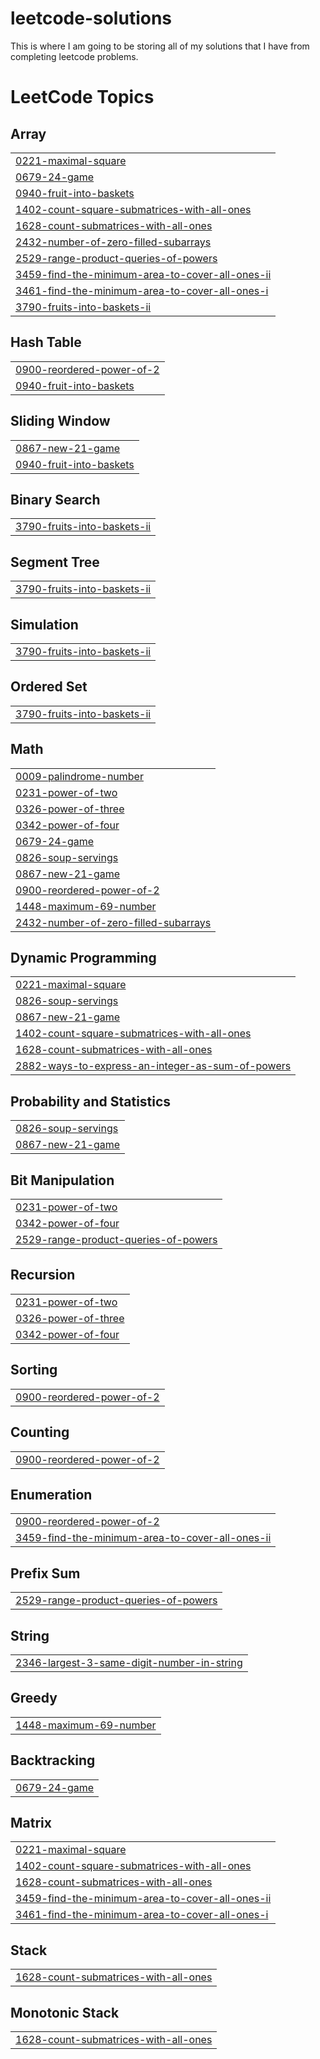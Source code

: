 # leetcode-solutions
This is where I am going to be storing all of my solutions that I have from completing leetcode problems.

<!---LeetCode Topics Start-->
# LeetCode Topics
## Array
|  |
| ------- |
| [0221-maximal-square](https://github.com/DBurns21/leetcode-solutions/tree/master/0221-maximal-square) |
| [0679-24-game](https://github.com/DBurns21/leetcode-solutions/tree/master/0679-24-game) |
| [0940-fruit-into-baskets](https://github.com/DBurns21/leetcode-solutions/tree/master/0940-fruit-into-baskets) |
| [1402-count-square-submatrices-with-all-ones](https://github.com/DBurns21/leetcode-solutions/tree/master/1402-count-square-submatrices-with-all-ones) |
| [1628-count-submatrices-with-all-ones](https://github.com/DBurns21/leetcode-solutions/tree/master/1628-count-submatrices-with-all-ones) |
| [2432-number-of-zero-filled-subarrays](https://github.com/DBurns21/leetcode-solutions/tree/master/2432-number-of-zero-filled-subarrays) |
| [2529-range-product-queries-of-powers](https://github.com/DBurns21/leetcode-solutions/tree/master/2529-range-product-queries-of-powers) |
| [3459-find-the-minimum-area-to-cover-all-ones-ii](https://github.com/DBurns21/leetcode-solutions/tree/master/3459-find-the-minimum-area-to-cover-all-ones-ii) |
| [3461-find-the-minimum-area-to-cover-all-ones-i](https://github.com/DBurns21/leetcode-solutions/tree/master/3461-find-the-minimum-area-to-cover-all-ones-i) |
| [3790-fruits-into-baskets-ii](https://github.com/DBurns21/leetcode-solutions/tree/master/3790-fruits-into-baskets-ii) |
## Hash Table
|  |
| ------- |
| [0900-reordered-power-of-2](https://github.com/DBurns21/leetcode-solutions/tree/master/0900-reordered-power-of-2) |
| [0940-fruit-into-baskets](https://github.com/DBurns21/leetcode-solutions/tree/master/0940-fruit-into-baskets) |
## Sliding Window
|  |
| ------- |
| [0867-new-21-game](https://github.com/DBurns21/leetcode-solutions/tree/master/0867-new-21-game) |
| [0940-fruit-into-baskets](https://github.com/DBurns21/leetcode-solutions/tree/master/0940-fruit-into-baskets) |
## Binary Search
|  |
| ------- |
| [3790-fruits-into-baskets-ii](https://github.com/DBurns21/leetcode-solutions/tree/master/3790-fruits-into-baskets-ii) |
## Segment Tree
|  |
| ------- |
| [3790-fruits-into-baskets-ii](https://github.com/DBurns21/leetcode-solutions/tree/master/3790-fruits-into-baskets-ii) |
## Simulation
|  |
| ------- |
| [3790-fruits-into-baskets-ii](https://github.com/DBurns21/leetcode-solutions/tree/master/3790-fruits-into-baskets-ii) |
## Ordered Set
|  |
| ------- |
| [3790-fruits-into-baskets-ii](https://github.com/DBurns21/leetcode-solutions/tree/master/3790-fruits-into-baskets-ii) |
## Math
|  |
| ------- |
| [0009-palindrome-number](https://github.com/DBurns21/leetcode-solutions/tree/master/0009-palindrome-number) |
| [0231-power-of-two](https://github.com/DBurns21/leetcode-solutions/tree/master/0231-power-of-two) |
| [0326-power-of-three](https://github.com/DBurns21/leetcode-solutions/tree/master/0326-power-of-three) |
| [0342-power-of-four](https://github.com/DBurns21/leetcode-solutions/tree/master/0342-power-of-four) |
| [0679-24-game](https://github.com/DBurns21/leetcode-solutions/tree/master/0679-24-game) |
| [0826-soup-servings](https://github.com/DBurns21/leetcode-solutions/tree/master/0826-soup-servings) |
| [0867-new-21-game](https://github.com/DBurns21/leetcode-solutions/tree/master/0867-new-21-game) |
| [0900-reordered-power-of-2](https://github.com/DBurns21/leetcode-solutions/tree/master/0900-reordered-power-of-2) |
| [1448-maximum-69-number](https://github.com/DBurns21/leetcode-solutions/tree/master/1448-maximum-69-number) |
| [2432-number-of-zero-filled-subarrays](https://github.com/DBurns21/leetcode-solutions/tree/master/2432-number-of-zero-filled-subarrays) |
## Dynamic Programming
|  |
| ------- |
| [0221-maximal-square](https://github.com/DBurns21/leetcode-solutions/tree/master/0221-maximal-square) |
| [0826-soup-servings](https://github.com/DBurns21/leetcode-solutions/tree/master/0826-soup-servings) |
| [0867-new-21-game](https://github.com/DBurns21/leetcode-solutions/tree/master/0867-new-21-game) |
| [1402-count-square-submatrices-with-all-ones](https://github.com/DBurns21/leetcode-solutions/tree/master/1402-count-square-submatrices-with-all-ones) |
| [1628-count-submatrices-with-all-ones](https://github.com/DBurns21/leetcode-solutions/tree/master/1628-count-submatrices-with-all-ones) |
| [2882-ways-to-express-an-integer-as-sum-of-powers](https://github.com/DBurns21/leetcode-solutions/tree/master/2882-ways-to-express-an-integer-as-sum-of-powers) |
## Probability and Statistics
|  |
| ------- |
| [0826-soup-servings](https://github.com/DBurns21/leetcode-solutions/tree/master/0826-soup-servings) |
| [0867-new-21-game](https://github.com/DBurns21/leetcode-solutions/tree/master/0867-new-21-game) |
## Bit Manipulation
|  |
| ------- |
| [0231-power-of-two](https://github.com/DBurns21/leetcode-solutions/tree/master/0231-power-of-two) |
| [0342-power-of-four](https://github.com/DBurns21/leetcode-solutions/tree/master/0342-power-of-four) |
| [2529-range-product-queries-of-powers](https://github.com/DBurns21/leetcode-solutions/tree/master/2529-range-product-queries-of-powers) |
## Recursion
|  |
| ------- |
| [0231-power-of-two](https://github.com/DBurns21/leetcode-solutions/tree/master/0231-power-of-two) |
| [0326-power-of-three](https://github.com/DBurns21/leetcode-solutions/tree/master/0326-power-of-three) |
| [0342-power-of-four](https://github.com/DBurns21/leetcode-solutions/tree/master/0342-power-of-four) |
## Sorting
|  |
| ------- |
| [0900-reordered-power-of-2](https://github.com/DBurns21/leetcode-solutions/tree/master/0900-reordered-power-of-2) |
## Counting
|  |
| ------- |
| [0900-reordered-power-of-2](https://github.com/DBurns21/leetcode-solutions/tree/master/0900-reordered-power-of-2) |
## Enumeration
|  |
| ------- |
| [0900-reordered-power-of-2](https://github.com/DBurns21/leetcode-solutions/tree/master/0900-reordered-power-of-2) |
| [3459-find-the-minimum-area-to-cover-all-ones-ii](https://github.com/DBurns21/leetcode-solutions/tree/master/3459-find-the-minimum-area-to-cover-all-ones-ii) |
## Prefix Sum
|  |
| ------- |
| [2529-range-product-queries-of-powers](https://github.com/DBurns21/leetcode-solutions/tree/master/2529-range-product-queries-of-powers) |
## String
|  |
| ------- |
| [2346-largest-3-same-digit-number-in-string](https://github.com/DBurns21/leetcode-solutions/tree/master/2346-largest-3-same-digit-number-in-string) |
## Greedy
|  |
| ------- |
| [1448-maximum-69-number](https://github.com/DBurns21/leetcode-solutions/tree/master/1448-maximum-69-number) |
## Backtracking
|  |
| ------- |
| [0679-24-game](https://github.com/DBurns21/leetcode-solutions/tree/master/0679-24-game) |
## Matrix
|  |
| ------- |
| [0221-maximal-square](https://github.com/DBurns21/leetcode-solutions/tree/master/0221-maximal-square) |
| [1402-count-square-submatrices-with-all-ones](https://github.com/DBurns21/leetcode-solutions/tree/master/1402-count-square-submatrices-with-all-ones) |
| [1628-count-submatrices-with-all-ones](https://github.com/DBurns21/leetcode-solutions/tree/master/1628-count-submatrices-with-all-ones) |
| [3459-find-the-minimum-area-to-cover-all-ones-ii](https://github.com/DBurns21/leetcode-solutions/tree/master/3459-find-the-minimum-area-to-cover-all-ones-ii) |
| [3461-find-the-minimum-area-to-cover-all-ones-i](https://github.com/DBurns21/leetcode-solutions/tree/master/3461-find-the-minimum-area-to-cover-all-ones-i) |
## Stack
|  |
| ------- |
| [1628-count-submatrices-with-all-ones](https://github.com/DBurns21/leetcode-solutions/tree/master/1628-count-submatrices-with-all-ones) |
## Monotonic Stack
|  |
| ------- |
| [1628-count-submatrices-with-all-ones](https://github.com/DBurns21/leetcode-solutions/tree/master/1628-count-submatrices-with-all-ones) |
<!---LeetCode Topics End-->